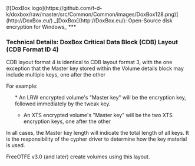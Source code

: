 

<meta content="text/html; charset=UTF-8" http-equiv="Content-Type">
<meta name="keywords" content="disk encryption, security, transparent, AES, plausible deniability, virtual drive, Linux, MS Windows, portable, USB drive, partition">
<meta name="description" content="DoxBox: An Open-Source transparent encryption program for PCs. With this software, you can create one or more &quot;DoxBoxes&quot; on your PC - which appear as disks, anything written to these disks is automatically encrypted before being stored on your hard drive.">

<meta name="author" content="Sarah Dean">
<meta name="copyright" content="Copyright 2004, 2005, 2006, 2007, 2008 Sarah Dean">
<meta name="ROBOTS" content="ALL">

<TITLE>Technical Details: DoxBox Critical Data Block (CDB) Layout (CDB Format ID 4)</TITLE>

<link href="https://raw.githubusercontent.com/t-d-k/doxbox/master/docs/styles_common.css" rel="stylesheet" type="text/css">


<link rel="shortcut icon" href="https://github.com/t-d-k/doxbox/raw/master/src/Common/Common/images/DoxBox.ico" type="image/x-icon">

<SPAN CLASS="master_link">
[![DoxBox logo](https://github.com/t-d-k/doxbox/raw/master/src/Common/Common/images/DoxBox128.png)](http://DoxBox.eu/)
</SPAN>
<SPAN CLASS="master_title">
_[DoxBox](http://DoxBox.eu/): Open-Source disk encryption for Windows_
</SPAN>
***

      
            

### Technical Details: DoxBox Critical Data Block (CDB) Layout (CDB Format ID 4)

CDB layout format 4 is identical to CDB layout format 3, with the one
exception that the Master key stored within the Volume details block
may include multiple keys, one after the other

For example:

<UL>
  * An LRW encrypted volume's "Master key" will be the encryption key, followed immediately by the tweak key.

  * An XTS encrypted volume's "Master key" will be the two XTS encryption keys, one after the other

</UL>
In all cases, the Master key length will indicate the total length of
all keys. It is the responsibility of the cypher driver to determine
how the key material is used.

FreeOTFE v3.0 (and later) create volumes using this layout.



